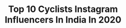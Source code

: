 ---
title: Top 10 Cyclists Instagram Influencers In India In 2020
description: >-
  Find top cyclists Instagram influencers in India in 2020. Most popular hashtags: #cycling #cyclist #instapic #life.
platform: Instagram
profiles:
  - username: "mountainrider.snaps"
    fullname: >-
      GORMINT AUNTY
    location: "India"
    followers: 9820
    engagement: 1772
    commentsToLikes: 0.041554
    id: ck14hdyij9uao0i19wp78wa48
    verified: false
    hashtags: ""
  - username: "t_r_a_v_e_l_l_e_r_boy"
    fullname: >-
      SHAMIL@AREEKODE
    location: "India"
    followers: 8951
    engagement: 1012
    commentsToLikes: 0.030614
    id: ckap7as0cj9nz0i78upoq0ans
    verified: false
    hashtags: "#cyclist, #photographylovers, #surat, #save"
  - username: "dildas_photography"
    fullname: >-
      Dildas
    location: "India"
    followers: 9483
    engagement: 1089
    commentsToLikes: 0.024612
    id: ck15r611m6b5a0i19yknph04a
    verified: false
    hashtags: "#spec, #fordmustang, #btwin, #passionate"
  - username: "kavehafraie"
    fullname: >-
      Kaveh Afraie کاوه افرایی
    location: "India"
    followers: 15156
    engagement: 266
    commentsToLikes: 0.065170
    id: ck9wiktt82pqu0j7809vz1qs8
    verified: false
    hashtags: "#everest, #dream, #world, #mylove"
  - username: "chefbali"
    fullname: >-
      Parvinder Singh Bali
    location: "India"
    followers: 11289
    engagement: 594
    commentsToLikes: 0.014788
    id: ck14iauotehoy0i19tnhdi94y
    verified: false
    hashtags: "#teamicc, #catsofinstagram, #eatlocal, #localfood"
  - username: "_______lucifer_"
    fullname: >-
      luci😈
    location: "India"
    followers: 6550
    engagement: 2421
    commentsToLikes: 0.059156
    id: ck13atfmms3h20i190zwdifub
    verified: false
    hashtags: "#solotravel, #rr310, #blue, #keralagram"
  - username: "bike__prandhan_"
    fullname: >-
      ചെങ്ങന്നൂർക്കാരൻ പയ്യൻ 💫
    location: "India"
    followers: 8588
    engagement: 1078
    commentsToLikes: 0.136105
    id: ck8t4mfrq7aos0j78plibvj9c
    verified: false
    hashtags: "#velo, #modifiedbikes, #rs200, #pulsarrs200abs"
  - username: "soheb_akhtar21"
    fullname: >-
      Soheb Akhtar
    location: "India"
    followers: 24799
    engagement: 1094
    commentsToLikes: 0.197046
    id: ck9wh53wnwak20j78uzht09kx
    verified: false
    hashtags: "#anilsinghmodel, #instadaily, #webstagram, #music"
  - username: "gun_eat"
    fullname: >-
      Guneet Sharma
    location: "India"
    followers: 27390
    engagement: 1033
    commentsToLikes: 0.124668
    id: ck13737dd9ji00i1987ffzyx4
    verified: false
    hashtags: "#life, #cinematicmodeon, #storiesofindia, #oldshots"
  - username: "mr_abu_14"
    fullname: >-
      ✨ محمد عبدالله ‎✨
    location: "India"
    followers: 4345
    engagement: 2389
    commentsToLikes: 0.049045
    id: ckaouebajzwo50i78niej6w20
    verified: false
    hashtags: "#exercise, #leisure, #ride, #style"
---
